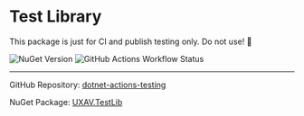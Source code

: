 # Test Library

This package is just for CI and publish testing only. Do not use! 🙂

![NuGet Version](https://img.shields.io/nuget/v/UXAV.TestLib?style=flat&logo=nuget)
![GitHub Actions Workflow Status](https://img.shields.io/github/actions/workflow/status/mikejobson/dotnet-actions-testing/test.yml?branch=main&style=flat&logo=github&label=Test%20Build)

---

GitHub Repository: [dotnet-actions-testing](https://github.com/mikejobson/dotnet-actions-testing)

NuGet Package: [UXAV.TestLib](https://www.nuget.org/packages/UXAV.TestLib/)
